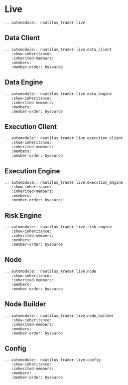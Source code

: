 # Live

```{eval-rst}
.. automodule:: nautilus_trader.live
```

## Data Client

```{eval-rst}
.. automodule:: nautilus_trader.live.data_client
   :show-inheritance:
   :inherited-members:
   :members:
   :member-order: bysource
```

## Data Engine

```{eval-rst}
.. automodule:: nautilus_trader.live.data_engine
   :show-inheritance:
   :inherited-members:
   :members:
   :member-order: bysource
```

## Execution Client

```{eval-rst}
.. automodule:: nautilus_trader.live.execution_client
   :show-inheritance:
   :inherited-members:
   :members:
   :member-order: bysource
```

## Execution Engine

```{eval-rst}
.. automodule:: nautilus_trader.live.execution_engine
   :show-inheritance:
   :inherited-members:
   :members:
   :member-order: bysource
```

## Risk Engine

```{eval-rst}
.. automodule:: nautilus_trader.live.risk_engine
   :show-inheritance:
   :inherited-members:
   :members:
   :member-order: bysource
```

## Node

```{eval-rst}
.. automodule:: nautilus_trader.live.node
   :show-inheritance:
   :inherited-members:
   :members:
   :member-order: bysource
```

## Node Builder

```{eval-rst}
.. automodule:: nautilus_trader.live.node_builder
   :show-inheritance:
   :inherited-members:
   :members:
   :member-order: bysource
```

## Config

```{eval-rst}
.. automodule:: nautilus_trader.live.config
   :show-inheritance:
   :inherited-members:
   :members:
   :member-order: bysource
```
